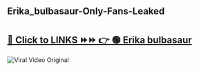 
 ## Erika_bulbasaur-Only-Fans-Leaked

# <h2><a href="https://clipsfans.com/Erika_bulbasaur&ref=git">🔗 Click to LINKS ⏩⏩ 👉 🟢 Erika bulbasaur </a></h2>

<a href="https://clipsfans.com/Erika_bulbasaur&ref=git" rel="nofollow" data-target="animated-image.originalLink"><img src="https://i.ibb.co.com/xMMVF88/686577567.gif" alt="Viral Video Original" style="max-width: 100%; display: inline-block;" data-target="animated-image.originalImage"></a>
